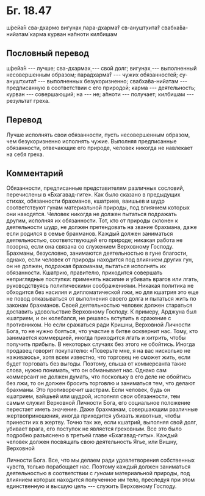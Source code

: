 # Бг. 18.47
ш́рейа̄н сва-дхармо вигун̣ах̣
пара-дхарма̄т св-анушт̣хита̄т
свабха̄ва-нийатам̇ карма
курван на̄пноти килбишам
## Пословный перевод

ш́рейа̄н --- лучше; сва-дхармах̣ --- свой долг; вигун̣ах̣ --- выполненный
несовершенным образом; парадхарма̄т --- чужих обязанностей; су-анушт̣хита̄т
--- выполненных безукоризненно; свабха̄ва-нийатам --- предписанную в
соответствии с его природой; карма --- деятельность; курван ---
совершающий; на --- не; а̄пноти --- получает; килбишам --- результат
греха.

## Перевод

Лучше исполнять свои обязанности, пусть несовершенным образом, чем
безукоризненно исполнять чужие. Выполняя предписанные обязанности,
отвечающие его природе, человек никогда не навлекает на себя греха.

## Комментарий

Обязанности, предписанные представителям различных сословий, перечислены
в «Бхагавад-гите». Как было сказано в предыдущих стихах, обязанности
брахманов, кшатриев, ваишьев и шудр соответствуют гунам материальной
природы, под влиянием которых они находятся. Человек никогда не должен
пытаться подражать другим, исполняя их обязанности. Тот, кто от природы
склонен к деятельности шудр, не должен претендовать на звание брахмана,
даже если родился в семье брахманов. Каждый должен заниматься
деятельностью, соответствующей его природе; никакая работа не позорна,
если она связана со служением Верховному Господу. Брахманы, безусловно,
занимаются деятельностью в гуне благости, однако, если человек от
природы находится под влиянием других гун, он не должен, подражая
брахманам, пытаться исполнять их обязанности. Кшатрию, правителю,
приходится совершать неприглядные поступки: применять насилие и убивать
врагов или лгать, руководствуясь политическими соображениями. Никакая
политика не обходится без насилия и дипломатической лжи, но для кшатрия
это еще не повод отказываться от выполнения своего долга и пытаться жить
по законам брахманов. Своей деятельностью человек должен стараться
доставить удовольствие Верховному Господу. К примеру, Арджуна был
кшатрием, и он колебался, не решаясь вступить в сражение с противником.
Но если сражаться ради Кришны, Верховной Личности Бога, то не нужно
бояться, что участие в битве осквернит нас. Тому, кто занимается
коммерцией, иногда приходится лгать и хитрить, чтобы получить прибыль. В
некоторых случаях без этого не обойтись. Иногда продавец говорит
покупателю: «Поверьте мне, я на вас нисколько не наживаюсь», хотя всем
известно, что торговец не сможет жить, если будет торговать без выгоды.
Поэтому, слыша от коммерсанта такие слова, нужно понимать, что он
обманывает нас. Однако сам коммерсант не должен думать, что поскольку в
его деле не обойтись без лжи, то он должен бросить торговлю и заниматься
тем, что делают брахманы. Это противоречит шастрам. Если человек, будь
он кшатрием, вайшьей или шудрой, исполняя свои обязанности, тем самым
служит Верховной Личности Бога, его социальное положение перестает иметь
значение. Даже брахманам, совершающим различные жертвоприношения, иногда
приходится убивать животных, чтобы принести их в жертву. Точно так же,
если кшатрий, выполняя свой долг, убивает врага, его поступок не
является греховным. Все это было подробно разъяснено в третьей главе
«Бхагавад-гиты». Каждый человек должен посвящать свою деятельность Ягье,
или Вишну, Верховной

Личности Бога. Все, что мы делаем ради удовлетворения собственных
чувств, только порабощает нас. Поэтому каждый должен заниматься
деятельностью в соответствии с *гунами* материальной природы, под
влиянием которых находится полученное им тело, преследуя при этом
единственную и высшую цель --- служить Верховному Господу.
